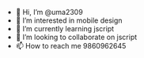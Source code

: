 - 👋 Hi, I’m @uma2309
- 👀 I’m interested in mobile design
- 🌱 I’m currently learning jscript
- 💞️ I’m looking to collaborate on jscript
- 📫 How to reach me 9860962645

<!---
uma2309/uma2309 is a ✨ special ✨ repository because its `README.md` (this file) appears on your GitHub profile.
You can click the Preview link to take a look at your changes.
--->
